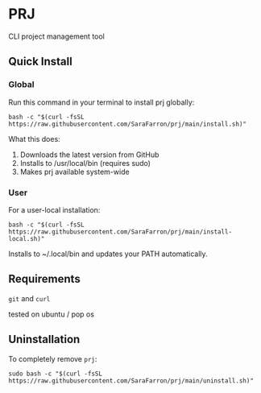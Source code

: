 # PRJ
CLI project management tool

## Quick Install

### Global
Run this command in your terminal to install prj globally:

```shell
bash -c "$(curl -fsSL https://raw.githubusercontent.com/SaraFarron/prj/main/install.sh)"
```

What this does:
1. Downloads the latest version from GitHub
2. Installs to /usr/local/bin (requires sudo)
3. Makes prj available system-wide

### User
For a user-local installation:

```shell
bash -c "$(curl -fsSL https://raw.githubusercontent.com/SaraFarron/prj/main/install-local.sh)"
```
Installs to ~/.local/bin and updates your PATH automatically.

## Requirements
`git` and `curl`

tested on ubuntu / pop os

## Uninstallation

To completely remove `prj`:

```shell
sudo bash -c "$(curl -fsSL https://raw.githubusercontent.com/SaraFarron/prj/main/uninstall.sh)"
```
